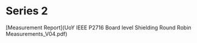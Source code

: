 # Series 2
[Measurement Report](UoY IEEE P2716 Board level Shielding Round Robin Measurements_V04.pdf)

